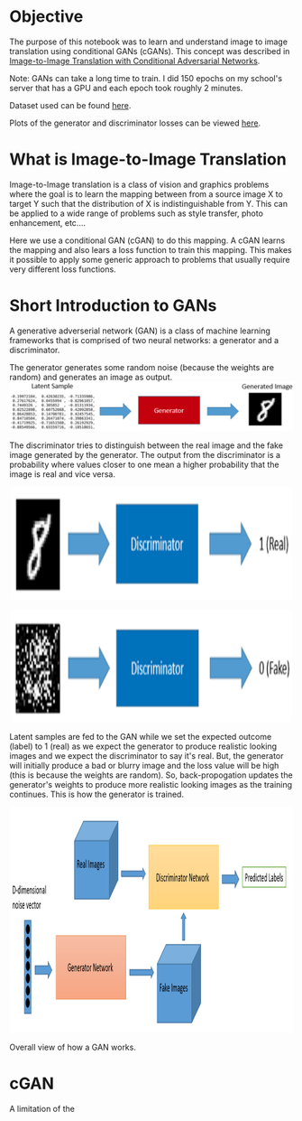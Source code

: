 # Objective
The purpose of this notebook was to learn and understand image to image translation using conditional GANs (cGANs). This concept was described in [Image-to-Image Translation with Conditional Adversarial Networks](https://arxiv.org/abs/1611.07004).

Note: GANs can take a long time to train. I did 150 epochs on my school's server that has a GPU and each epoch took roughly 2 minutes.

Dataset used can be found [here](https://www.kaggle.com/vikramtiwari/pix2pix-dataset).

Plots of the generator and discriminator losses can be viewed [here](https://tensorboard.dev/experiment/HnZe4oRhRBi3oK98evaKLg/#scalars).

#

# What is Image-to-Image Translation

Image-to-Image translation is a class of vision and graphics problems where the goal is to learn the mapping between from a source image X to target Y such that the distribution of X is indistinguishable from Y. This can be applied to a wide range of problems such as style transfer, photo enhancement, etc....  

Here we use a conditional GAN (cGAN) to do this mapping. A cGAN learns the mapping and also lears a loss function to train this mapping. This makes it possible to apply some generic approach to problems that usually require very different loss functions. 

# Short Introduction to GANs

A generative adverserial network (GAN) is a class of machine learning frameworks that is comprised of two neural networks: a generator and a discriminator.

The generator generates some random noise (because the weights are random) and generates an image as output.
![](https://github.com/dominicventura19/cGANCityScapes/blob/main/slide_photos/generator.png)

The discriminator tries to distinguish between the real image and the fake image generated by the generator. The output from the discriminator is a probability where values closer to one mean a higher probability that the image is real and vice versa. 
<p align="center">
  <img width="500" height="200" src="https://github.com/dominicventura19/cGANCityScapes/blob/main/slide_photos/discrim_1.png">
</p>

<p align="center">
  <img width="500" height="200" src="https://github.com/dominicventura19/cGANCityScapes/blob/main/slide_photos/discrim_2.png">
</p>


Latent samples are fed to the GAN while we set the expected outcome (label) to 1 (real) as we expect the generator to produce realistic looking images and we expect the discriminator to say it's real. But, the generator will initially produce a bad or blurry image and the loss value will be high (this is because the weights are random). So, back-propogation updates the generator's weights to produce more realistic looking images as the training continues. This is how the generator is trained. 

<p align="center">
  <img width="800" height="400" src="https://github.com/dominicventura19/cGANCityScapes/blob/main/slide_photos/gan_overall.png">
</p>

Overall view of how a GAN works.

# cGAN

A limitation of the




